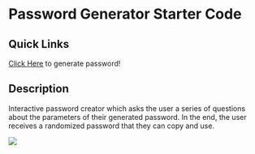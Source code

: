 # Password Generator Starter Code

## Quick Links

[Click Here](https://rucatues.github.io/-Password-Generator-/) to generate password! 

## Description  

Interactive password creator which asks the user a series of questions about the parameters of their generated password. In the end, the user receives a randomized password that they can copy and use. 

<img src=/Users/kellymclain/bootcamp/Homework/PasswordGenerator/-Password-Generator-/screencapture-rucatues-github-io-Password-Generator-2022-12-17-20_19_10.png>